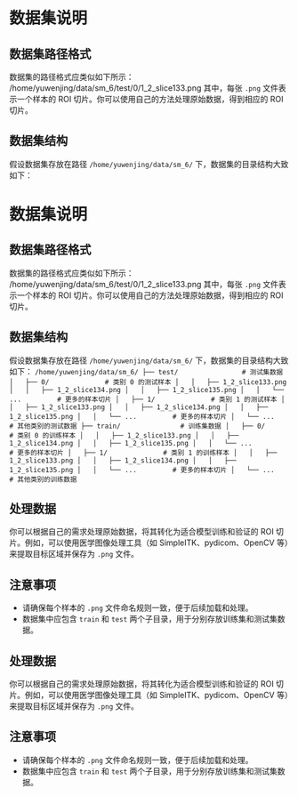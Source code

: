 # 数据集说明

## 数据集路径格式

数据集的路径格式应类似如下所示：
/home/yuwenjing/data/sm_6/test/0/1_2_slice133.png
其中，每张 `.png` 文件表示一个样本的 ROI 切片。你可以使用自己的方法处理原始数据，得到相应的 ROI 切片。

## 数据集结构

假设数据集存放在路径 `/home/yuwenjing/data/sm_6/` 下，数据集的目录结构大致如下：
# 数据集说明

## 数据集路径格式

数据集的路径格式应类似如下所示：
/home/yuwenjing/data/sm_6/test/0/1_2_slice133.png
其中，每张 `.png` 文件表示一个样本的 ROI 切片。你可以使用自己的方法处理原始数据，得到相应的 ROI 切片。

## 数据集结构

假设数据集存放在路径 `/home/yuwenjing/data/sm_6/` 下，数据集的目录结构大致如下：
`
/home/yuwenjing/data/sm_6/
├── test/                # 测试集数据
│   ├── 0/              # 类别 0 的测试样本
│   │   ├── 1_2_slice133.png
│   │   ├── 1_2_slice134.png
│   │   ├── 1_2_slice135.png
│   │   └── ...         # 更多的样本切片
│   ├── 1/              # 类别 1 的测试样本
│   │   ├── 1_2_slice133.png
│   │   ├── 1_2_slice134.png
│   │   ├── 1_2_slice135.png
│   │   └── ...         # 更多的样本切片
│   └── ...             # 其他类别的测试数据
├── train/               # 训练集数据
│   ├── 0/              # 类别 0 的训练样本
│   │   ├── 1_2_slice133.png
│   │   ├── 1_2_slice134.png
│   │   ├── 1_2_slice135.png
│   │   └── ...         # 更多的样本切片
│   ├── 1/              # 类别 1 的训练样本
│   │   ├── 1_2_slice133.png
│   │   ├── 1_2_slice134.png
│   │   ├── 1_2_slice135.png
│   │   └── ...         # 更多的样本切片
│   └── ...             # 其他类别的训练数据
`

## 处理数据

你可以根据自己的需求处理原始数据，将其转化为适合模型训练和验证的 ROI 切片。例如，可以使用医学图像处理工具（如 SimpleITK、pydicom、OpenCV 等）来提取目标区域并保存为 `.png` 文件。

## 注意事项

- 请确保每个样本的 `.png` 文件命名规则一致，便于后续加载和处理。
- 数据集中应包含 `train` 和 `test` 两个子目录，用于分别存放训练集和测试集数据。







## 处理数据

你可以根据自己的需求处理原始数据，将其转化为适合模型训练和验证的 ROI 切片。例如，可以使用医学图像处理工具（如 SimpleITK、pydicom、OpenCV 等）来提取目标区域并保存为 `.png` 文件。

## 注意事项

- 请确保每个样本的 `.png` 文件命名规则一致，便于后续加载和处理。
- 数据集中应包含 `train` 和 `test` 两个子目录，用于分别存放训练集和测试集数据。



